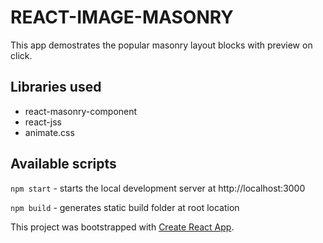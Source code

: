 # REACT-IMAGE-MASONRY

This app demostrates the popular masonry layout blocks with preview on click.

## Libraries used

- react-masonry-component
- react-jss
- animate.css

## Available scripts

`npm start` - starts the local development server at http://localhost:3000

`npm build` - generates static build folder at root location

This project was bootstrapped with [Create React App](https://github.com/facebook/create-react-app).
